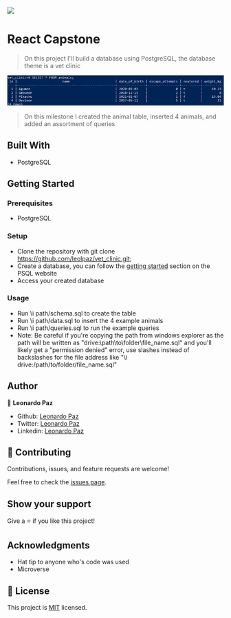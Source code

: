 ![](https://img.shields.io/badge/Microverse-blueviolet)

# React Capstone

> On this project I'll build a database using PostgreSQL, the database theme is a vet clinic

![screenshot](./screenshot.png)

> On this milestone I created the animal table, inserted 4 animals, and added an assortment of queries

## Built With

- PostgreSQL

## Getting Started

### Prerequisites

- PostgreSQL

### Setup

- Clone the repository with git clone https://github.com/leolpaz/vet_clinic.git;
- Create a database, you can follow the [getting started](https://www.postgresql.org/docs/current/tutorial-start.html) section on the PSQL website
- Access your created database

### Usage

- Run \i  path/schema.sql to create the table
- Run \i path/data.sql to insert the 4 example animals
- Run \i path/queries.sql to run the example queries
- Note: Be careful if you're copying the path from windows explorer as the path will be written as "drive:\path\to\folder\file_name.sql" and you'll likely get a "permission denied" error, use slashes instead of backslashes for the file address like "\i drive:/path/to/folder/file_name.sql"



## Author

👤 **Leonardo Paz**

- Github: [Leonardo Paz](https://github.com/leolpaz)
- Twitter: [Leonardo Paz](https://twitter.com/leonardolpaz95)
- Linkedin: [Leonardo Paz](https://www.linkedin.com/in/leonardolpaz/)

## 🤝 Contributing

Contributions, issues, and feature requests are welcome!

Feel free to check the [issues page](../../issues/).

## Show your support

Give a ⭐️ if you like this project!

## Acknowledgments

- Hat tip to anyone who's code was used
- Microverse

## 📝 License

This project is [MIT](./MIT.md) licensed.